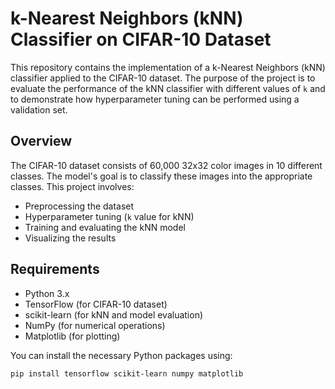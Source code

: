 # k-Nearest Neighbors (kNN) Classifier on CIFAR-10 Dataset

This repository contains the implementation of a k-Nearest Neighbors (kNN) classifier applied to the CIFAR-10 dataset. The purpose of the project is to evaluate the performance of the kNN classifier with different values of `k` and to demonstrate how hyperparameter tuning can be performed using a validation set.

## Overview

The CIFAR-10 dataset consists of 60,000 32x32 color images in 10 different classes. The model's goal is to classify these images into the appropriate classes. This project involves:

- Preprocessing the dataset
- Hyperparameter tuning (`k` value for kNN)
- Training and evaluating the kNN model
- Visualizing the results

## Requirements

- Python 3.x
- TensorFlow (for CIFAR-10 dataset)
- scikit-learn (for kNN and model evaluation)
- NumPy (for numerical operations)
- Matplotlib (for plotting)

You can install the necessary Python packages using:

```bash
pip install tensorflow scikit-learn numpy matplotlib
